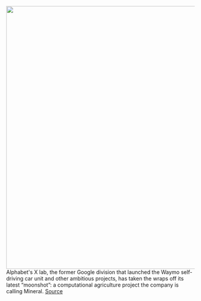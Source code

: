 <img src='https://cdn.vox-cdn.com/thumbor/wFtJ279sc_ljXYsK_RKtipqbTpM=/0x0:1400x1050/1200x800/filters:focal(588x413:812x637)/cdn.vox-cdn.com/uploads/chorus_image/image/67620551/0_iPVx58EEMvD9xVDT.0.jpeg' width='700px' /><br/>
Alphabet's X lab, the former Google division that launched the Waymo self-driving car unit and other ambitious projects, has taken the wraps off its latest “moonshot”: a computational agriculture project the company is calling Mineral.
<a href='https://www.theverge.com/2020/10/12/21513353/alphabet-google-x-lab-moonshot-computational-agriculture-mineral-revealed'> Source <a/>